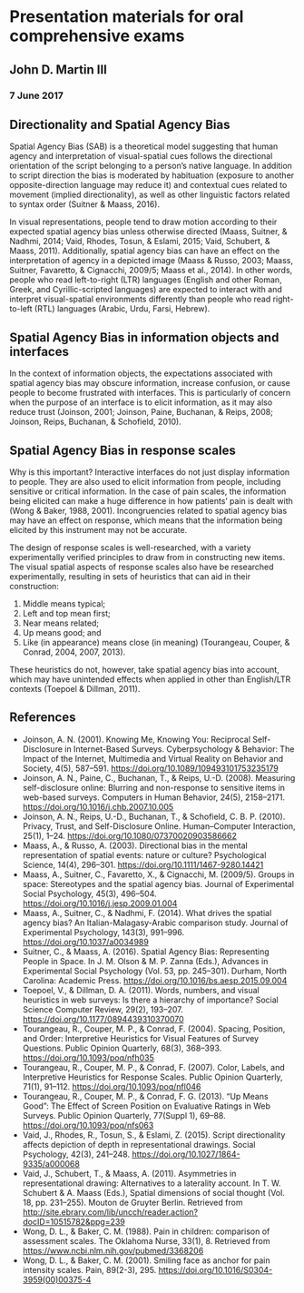 # Presentation materials for oral comprehensive exams
## John D. Martin III
### 7 June 2017

## Directionality and Spatial Agency Bias

Spatial Agency Bias (SAB) is a theoretical model suggesting that human agency and interpretation of visual-spatial cues follows the directional orientation of the script belonging to a person’s native language. In addition to script direction the bias is moderated by habituation (exposure to another opposite-direction language may reduce it) and contextual cues related to movement (implied directionality), as well as other linguistic factors related to syntax order (Suitner & Maass, 2016). 

In visual representations, people tend to draw motion according to their expected spatial agency bias unless otherwise directed (Maass, Suitner, & Nadhmi, 2014; Vaid, Rhodes, Tosun, & Eslami, 2015; Vaid, Schubert, & Maass, 2011). Additionally, spatial agency bias can have an effect on the interpretation of agency in a depicted image (Maass & Russo, 2003; Maass, Suitner, Favaretto, & Cignacchi, 2009/5; Maass et al., 2014). In other words, people who read left-to-right (LTR) languages (English and other Roman, Greek, and Cyrillic-scripted languages) are expected to interact with and interpret visual-spatial environments differently than people who read right-to-left (RTL) languages (Arabic, Urdu, Farsi, Hebrew). 

## Spatial Agency Bias in information objects and interfaces

In the context of information objects, the expectations associated with spatial agency bias may obscure information, increase confusion, or cause people to become frustrated with interfaces. This is particularly of concern when the purpose of an interface is to elicit information, as it may also reduce trust (Joinson, 2001; Joinson, Paine, Buchanan, & Reips, 2008; Joinson, Reips, Buchanan, & Schofield, 2010). 

## Spatial Agency Bias in response scales

Why is this important? Interactive interfaces do not just display information to people. They are also used to elicit information from people, including sensitive or critical information. In the case of pain scales, the information being elicited can make a huge difference in how patients’ pain is dealt with (Wong & Baker, 1988, 2001). Incongruencies related to spatial agency bias may have an effect on response, which means that the information being elicited by this instrument may not be accurate. 

The design of response scales is well-researched, with a variety experimentally verified principles to draw from in constructing new items. The visual spatial aspects of response scales also have be researched experimentally, resulting in sets of heuristics that can aid in their construction: 

1. Middle  means  typical;
2. Left  and  top  mean  first;
3. Near  means  related;
4. Up  means  good;  and
5. Like  (in  appearance)  means  close  (in  meaning) (Tourangeau, Couper, & Conrad, 2004, 2007, 2013).

These heuristics do not, however, take spatial agency bias into account, which may have unintended effects when applied in other than English/LTR contexts (Toepoel & Dillman, 2011).

## References

- Joinson, A. N. (2001). Knowing Me, Knowing You: Reciprocal Self-Disclosure in Internet-Based Surveys. Cyberpsychology & Behavior: The Impact of the Internet, Multimedia and Virtual Reality on Behavior and Society, 4(5), 587–591. https://doi.org/10.1089/109493101753235179
- Joinson, A. N., Paine, C., Buchanan, T., & Reips, U.-D. (2008). Measuring self-disclosure online: Blurring and non-response to sensitive items in web-based surveys. Computers in Human Behavior, 24(5), 2158–2171. https://doi.org/10.1016/j.chb.2007.10.005
- Joinson, A. N., Reips, U.-D., Buchanan, T., & Schofield, C. B. P. (2010). Privacy, Trust, and Self-Disclosure Online. Human–Computer Interaction, 25(1), 1–24. https://doi.org/10.1080/07370020903586662
- Maass, A., & Russo, A. (2003). Directional bias in the mental representation of spatial events: nature or culture? Psychological Science, 14(4), 296–301. https://doi.org/10.1111/1467-9280.14421
- Maass, A., Suitner, C., Favaretto, X., & Cignacchi, M. (2009/5). Groups in space: Stereotypes and the spatial agency bias. Journal of Experimental Social Psychology, 45(3), 496–504. https://doi.org/10.1016/j.jesp.2009.01.004
- Maass, A., Suitner, C., & Nadhmi, F. (2014). What drives the spatial agency bias? An Italian-Malagasy-Arabic comparison study. Journal of Experimental Psychology, 143(3), 991–996. https://doi.org/10.1037/a0034989
- Suitner, C., & Maass, A. (2016). Spatial Agency Bias: Representing People in Space. In J. M. Olson & M. P. Zanna (Eds.), Advances in Experimental Social Psychology (Vol. 53, pp. 245–301). Durham, North Carolina: Academic Press. https://doi.org/10.1016/bs.aesp.2015.09.004
- Toepoel, V., & Dillman, D. A. (2011). Words, numbers, and visual heuristics in web surveys: Is there a hierarchy of importance? Social Science Computer Review, 29(2), 193–207. https://doi.org/10.1177/0894439310370070
- Tourangeau, R., Couper, M. P., & Conrad, F. (2004). Spacing, Position, and Order: Interpretive Heuristics for Visual Features of Survey Questions. Public Opinion Quarterly, 68(3), 368–393. https://doi.org/10.1093/poq/nfh035
- Tourangeau, R., Couper, M. P., & Conrad, F. (2007). Color, Labels, and Interpretive Heuristics for Response Scales. Public Opinion Quarterly, 71(1), 91–112. https://doi.org/10.1093/poq/nfl046
- Tourangeau, R., Couper, M. P., & Conrad, F. G. (2013). “Up Means Good”: The Effect of Screen Position on Evaluative Ratings in Web Surveys. Public Opinion Quarterly, 77(Suppl 1), 69–88. https://doi.org/10.1093/poq/nfs063
- Vaid, J., Rhodes, R., Tosun, S., & Eslami, Z. (2015). Script directionality affects depiction of depth in representational drawings. Social Psychology, 42(3), 241–248. https://doi.org/10.1027/1864-9335/a000068
- Vaid, J., Schubert, T., & Maass, A. (2011). Asymmetries in representational drawing: Alternatives to a laterality account. In T. W. Schubert & A. Maass (Eds.), Spatial dimensions of social thought (Vol. 18, pp. 231–255). Mouton de Gruyter Berlin. Retrieved from http://site.ebrary.com/lib/uncch/reader.action?docID=10515782&ppg=239
- Wong, D. L., & Baker, C. M. (1988). Pain in children: comparison of assessment scales. The Oklahoma Nurse, 33(1), 8. Retrieved from https://www.ncbi.nlm.nih.gov/pubmed/3368206
- Wong, D. L., & Baker, C. M. (2001). Smiling face as anchor for pain intensity scales. Pain, 89(2-3), 295. https://doi.org/10.1016/S0304-3959(00)00375-4